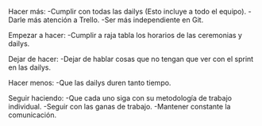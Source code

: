 Hacer más:
-Cumplir con todas las dailys (Esto incluye a todo el equipo).
-Darle más atención a Trello.
-Ser más independiente en Git.

Empezar a hacer:
-Cumplir a raja tabla los horarios de las ceremonias y dailys.

Dejar de hacer:
-Dejar de hablar cosas que no tengan que ver con el sprint en las dailys.

Hacer menos:
-Que las dailys duren tanto tiempo.

Seguir haciendo:
-Que cada uno siga con su metodología de trabajo individual.
-Seguir con las ganas de trabajo.
-Mantener constante la comunicación.
